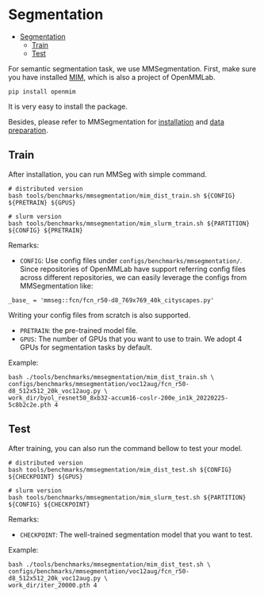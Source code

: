 # Segmentation

- [Segmentation](#segmentation)
  - [Train](#train)
  - [Test](#test)

For semantic segmentation task, we use MMSegmentation. First, make sure you have installed [MIM](https://github.com/open-mmlab/mim), which is also a project of OpenMMLab.

```shell
pip install openmim
```

It is very easy to install the package.

Besides, please refer to MMSegmentation for [installation](https://github.com/open-mmlab/mmsegmentation/blob/dev-1.x/docs/en/get_started.md) and [data preparation](https://github.com/open-mmlab/mmsegmentation/blob/dev-1.x/docs/en/user_guides/2_dataset_prepare.md).

## Train

After installation, you can run MMSeg with simple command.

```shell
# distributed version
bash tools/benchmarks/mmsegmentation/mim_dist_train.sh ${CONFIG} ${PRETRAIN} ${GPUS}

# slurm version
bash tools/benchmarks/mmsegmentation/mim_slurm_train.sh ${PARTITION} ${CONFIG} ${PRETRAIN}
```


Remarks:

- `CONFIG`: Use config files under `configs/benchmarks/mmsegmentation/`. Since repositories of OpenMMLab have support referring config files across different 
repositories, we can easily leverage the configs from MMSegmentation like:
```shell
_base_ = 'mmseg::fcn/fcn_r50-d8_769x769_40k_cityscapes.py'
```
Writing your config files from scratch is also supported.

- `PRETRAIN`: the pre-trained model file.
- `GPUS`: The number of GPUs that you want to use to train. We adopt 4 GPUs for segmentation tasks by default.

Example:
```shell
bash ./tools/benchmarks/mmsegmentation/mim_dist_train.sh \
configs/benchmarks/mmsegmentation/voc12aug/fcn_r50-d8_512x512_20k_voc12aug.py \
work_dir/byol_resnet50_8xb32-accum16-coslr-200e_in1k_20220225-5c8b2c2e.pth 4
```

## Test
After training, you can also run the command bellow to test your model.
```shell
# distributed version
bash tools/benchmarks/mmsegmentation/mim_dist_test.sh ${CONFIG} ${CHECKPOINT} ${GPUS}

# slurm version
bash tools/benchmarks/mmsegmentation/mim_slurm_test.sh ${PARTITION} ${CONFIG} ${CHECKPOINT}
```
Remarks:
- `CHECKPOINT`: The well-trained segmentation model that you want to test.

Example:
```shell
bash ./tools/benchmarks/mmsegmentation/mim_dist_test.sh \
configs/benchmarks/mmsegmentation/voc12aug/fcn_r50-d8_512x512_20k_voc12aug.py \
work_dir/iter_20000.pth 4
```
